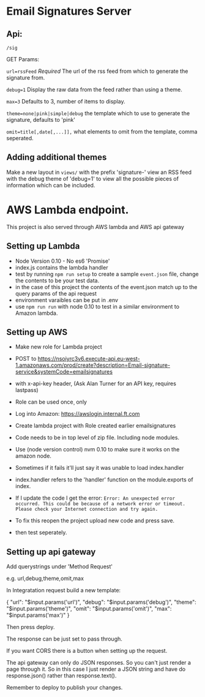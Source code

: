 
# Email Signatures Server

## Api:

`/sig`

GET Params:

`url=rssFeed` *Required* The url of the rss feed from which to generate the signature from. 

`debug=1` Display the raw data from the feed rather than using a theme.

`max=3` Defaults to 3, number of items to display.

`theme=none|pink|simple|debug` the template which to use to generate the signature, defaults to 'pink'

`omit=title[,date[,...]],` what elements to omit from the template, comma seperated.


## Adding additional themes

Make a new layout in `views/` with the prefix 'signature-' view an RSS feed with the debug theme of 'debug=1' to view all the possible pieces of information which can be included.

# AWS Lambda endpoint.

This project is also served through AWS lambda and AWS api gateway

## Setting up Lambda

* Node Version 0.10 - No es6 'Promise'
* index.js contains the lambda handler
* test by running `npm run setup` to create a sample `event.json` file, change the contents to be your test data.
* in the case of this project the contents of the event.json match up to the query params of the api request
* environment varaibles can be put in .env
* use `npm run run` with node 0.10 to test in a similar environment to Amazon lambda.

## Setting up AWS

* Make new role for Lambda project
* POST to https://nsoiyrc3v6.execute-api.eu-west-1.amazonaws.com/prod/create?description=Email-signature-service&systemCode=emailsignatures
* with x-api-key header, (Ask Alan Turner for an API key, requires lastpass)
* Role can be used once¸ only

* Log into Amazon: https://awslogin.internal.ft.com
* Create lambda project with Role created earlier emailsignatures

* Code needs to be in top level of zip file. Including node modules.
* Use (node version control) nvm 0.10 to make sure it works on the amazon node.
* Sometimes if it fails it'll just say it was unable to load index.handler
* index.handler refers to the 'handler' function on the module.exports of index.

* If I update the code I get the error: 
`Error: An unexpected error occurred. This could be because of a network error or timeout. Please check your Internet connection and try again.`
* To fix this reopen the project upload new code and press save.
* then test seperately.

## Setting up api gateway

Add querystrings under 'Method Request'

e.g. url,debug,theme,omit,max

In Integratation request build a new template:

{
  "url": "$input.params('url')",
  "debug": "$input.params('debug')",
  "theme": "$input.params('theme')",
  "omit": "$input.params('omit')",
  "max": "$input.params('max')"
}

Then press deploy.

The response can be just set to pass through.

If you want CORS there is a button when setting up the request.

The api gateway can only do JSON responses. So you can't just render a page through it. So in this case I just render a JSON string and have do response.json() rather than response.text().

Remember to deploy to publish your changes.

